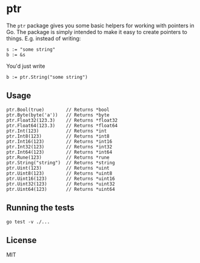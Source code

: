 # ptr

The `ptr` package gives you some basic helpers for working with pointers in Go.
The package is simply intended to make it easy to create pointers to things.
E.g. instead of writing:

    s := "some string"
    b := &s

You'd just write

    b := ptr.String("some string")

## Usage

    ptr.Bool(true)        // Returns *bool
    ptr.Byte(byte('a'))   // Returns *byte
    ptr.Float32(123.3)    // Returns *float32
    ptr.Float64(123.3)    // Returns *float64
    ptr.Int(123)          // Returns *int
    ptr.Int8(123)         // Returns *int8
    ptr.Int16(123)        // Returns *int16
    ptr.Int32(123)        // Returns *int32
    ptr.Int64(123)        // Returns *int64
    ptr.Rune(123)         // Returns *rune
    ptr.String("string")  // Returns *string
    ptr.Uint(123)         // Returns *uint
    ptr.Uint8(123)        // Returns *uint8
    ptr.Uint16(123)       // Returns *uint16
    ptr.Uint32(123)       // Returns *uint32
    ptr.Uint64(123)       // Returns *uint64

## Running the tests

    go test -v ./...

## License

MIT
